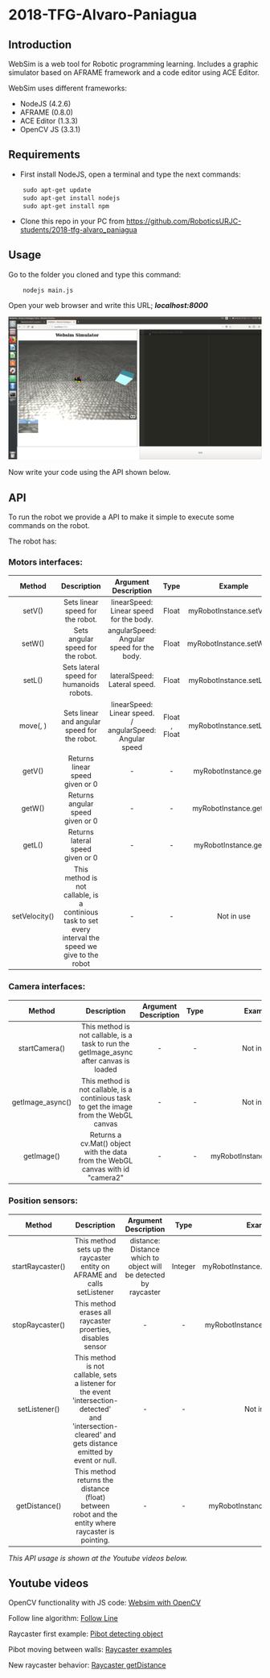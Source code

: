 # 2018-TFG-Alvaro-Paniagua


## Introduction

WebSim is a web tool for Robotic programming learning. Includes a graphic simulator based on AFRAME framework and a code editor
using ACE Editor.

WebSim uses different frameworks:
  - NodeJS (4.2.6)
  - AFRAME (0.8.0)
  - ACE Editor (1.3.3)
  - OpenCV JS (3.3.1)


## Requirements

- First install NodeJS, open a terminal and type the next commands:
~~~
    sudo apt-get update
    sudo apt-get install nodejs
    sudo apt-get install npm
~~~

- Clone this repo in your PC from https://github.com/RoboticsURJC-students/2018-tfg-alvaro_paniagua

## Usage

Go to the folder you cloned and type this command:
~~~
    nodejs main.js
~~~

Open your web browser and write this URL; ***localhost:8000***

![WebSim index page](/docs/websimScreen.png)

Now write your code using the API shown below.

## API

To run the robot we provide a API to make it simple to execute some commands on the robot.

The robot has:

### Motors interfaces:

| Method | Description | Argument Description | Type | Example |
| :----: | :---------: | :------------------: | :--: | :-----: |
| setV(<linearSpeed>) | Sets linear speed for the robot. | linearSpeed: Linear speed for the body. | Float | myRobotInstance.setV(0.4) |
| setW(<angularSpeed>) | Sets angular speed for the robot. | angularSpeed: Angular speed for the body. | Float | myRobotInstance.setW(0.4) |
| setL(<lateralSpeed>) | Sets lateral speed for humanoids robots. | lateralSpeed: Lateral speed. | Float | myRobotInstance.setL(0.7) |
| move(<linearSpeed>, <angularSpeed>) | Sets linear and angular speed for the robot. | linearSpeed: Linear speed. / angularSpeed: Angular speed | Float , Float | myRobotInstance.setL(0.7) |
| getV() | Returns linear speed given or 0 | - | - | myRobotInstance.getV() |
| getW() | Returns angular speed given or 0 | - | - | myRobotInstance.getW() |
| getL() | Returns lateral speed given or 0 | - | - | myRobotInstance.getL() |
| setVelocity() | This method is not callable, is a continious task to set every interval the speed we give to the robot | - | - | Not in use |

### Camera interfaces:

| Method | Description | Argument Description | Type | Example |
| :----: | :---------: | :------------------: | :--: | :-----: |
| startCamera() | This method is not callable, is a task to run the getImage_async after canvas is loaded | - | - | Not in use |
| getImage_async() | This method is not callable, is a continious task to get the image from the WebGL canvas | - | - | Not in use |
| getImage() | Returns a cv.Mat() object with the data from the WebGL canvas with id "camera2" | - | - | myRobotInstance.getImage() |

### Position sensors:

| Method | Description | Argument Description | Type | Example |
| :----: | :---------: | :------------------: | :--: | :-----: |
| startRaycaster(<distance>) | This method sets up the raycaster entity on AFRAME and calls setListener | distance: Distance which to object will be detected by raycaster | Integer | myRobotInstance.startRaycaster(1) |
| stopRaycaster() | This method erases all raycaster proerties, disables sensor | - | - | myRobotInstance.stopRaycaster() |
| setListener() | This method is not callable, sets a listener for the event 'intersection-detected' and 'intersection-cleared' and gets distance emitted by event or null. | - | - | Not in use |
| getDistance() | This method returns the distance (float) between robot and the entity where raycaster is pointing. | - | - | myRobotInstance.getDistance() |

*This API usage is shown at the Youtube videos below.*

## Youtube videos


OpenCV functionality with JS code: [Websim with OpenCV](https://www.youtube.com/watch?v=7y5X0LIvkik&t=3s)

Follow line algorithm: [Follow Line](https://youtu.be/7vfqN4fS5FU)

Raycaster first example: [Pibot detecting object](https://www.youtube.com/watch?v=OdjiArnrKoY)

Pibot moving between walls: [Raycaster examples](https://youtu.be/2O_4U86pe2M)

New raycaster behavior: [Raycaster getDistance](https://www.youtube.com/watch?v=jSG7ly4C_qk)
